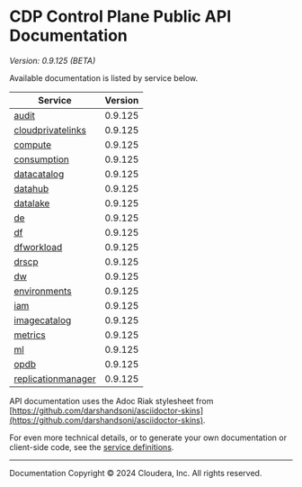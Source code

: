 # CDP Control Plane Public API Documentation

*Version: 0.9.125 (BETA)*

Available documentation is listed by service below.

| Service | Version |
| --- | --- |
| [audit](./audit/index.html) | 0.9.125 |
| [cloudprivatelinks](./cloudprivatelinks/index.html) | 0.9.125 |
| [compute](./compute/index.html) | 0.9.125 |
| [consumption](./consumption/index.html) | 0.9.125 |
| [datacatalog](./datacatalog/index.html) | 0.9.125 |
| [datahub](./datahub/index.html) | 0.9.125 |
| [datalake](./datalake/index.html) | 0.9.125 |
| [de](./de/index.html) | 0.9.125 |
| [df](./df/index.html) | 0.9.125 |
| [dfworkload](./dfworkload/index.html) | 0.9.125 |
| [drscp](./drscp/index.html) | 0.9.125 |
| [dw](./dw/index.html) | 0.9.125 |
| [environments](./environments/index.html) | 0.9.125 |
| [iam](./iam/index.html) | 0.9.125 |
| [imagecatalog](./imagecatalog/index.html) | 0.9.125 |
| [metrics](./metrics/index.html) | 0.9.125 |
| [ml](./ml/index.html) | 0.9.125 |
| [opdb](./opdb/index.html) | 0.9.125 |
| [replicationmanager](./replicationmanager/index.html) | 0.9.125 |

API documentation uses the Adoc Riak stylesheet from
[https://github.com/darshandsoni/asciidoctor-skins](https://github.com/darshandsoni/asciidoctor-skins).

For even more technical details, or to generate your own documentation or client-side code, see the
[service definitions](swagger/).

----

Documentation Copyright © 2024 Cloudera, Inc. All rights reserved.

